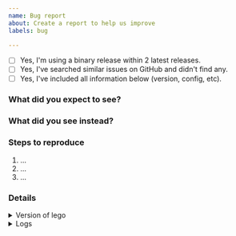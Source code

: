 ```yaml
---
name: Bug report
about: Create a report to help us improve
labels: bug

---
```

<!-- PLEASE FOLLOW THE ISSUE TEMPLATE TO HELP TRIAGE AND SUPPORT! -->

- [ ] Yes, I'm using a binary release within 2 latest releases.
- [ ] Yes, I've searched similar issues on GitHub and didn't find any.
- [ ] Yes, I've included all information below (version, config, etc).

### What did you expect to see?


### What did you see instead?


### Steps to reproduce

1. ...
2. ...
3. ...

### Details

<details><summary>Version of lego</summary>

```console
$ lego --version
# paste output here
```

</details>

<details><summary>Logs</summary>

```console
# paste output here
```

</details>
